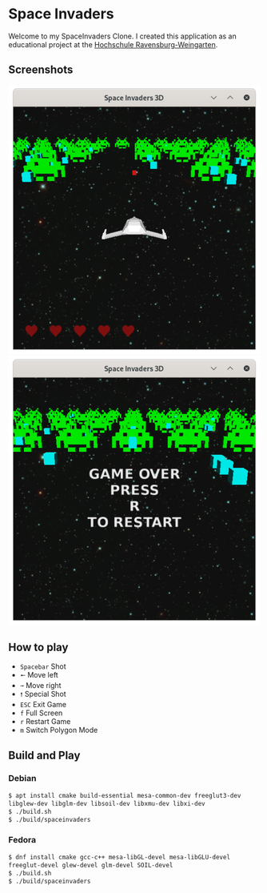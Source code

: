 # Space Invaders

Welcome to my SpaceInvaders Clone. I created this application as an educational project at the [Hochschule
Ravensburg-Weingarten](https://www.rwu.de/).

## Screenshots

![game](README-screenshot_game.png "Game")
![restart](README-screenshot_restart.png "Restart")

## How to play

* `Spacebar` Shot
* `🠔` Move left
* `➞` Move right
* `🠕` Special Shot
* `ESC` Exit Game
* `f` Full Screen
* `r` Restart Game
* `m` Switch Polygon Mode

## Build and Play

### Debian

```
$ apt install cmake build-essential mesa-common-dev freeglut3-dev libglew-dev libglm-dev libsoil-dev libxmu-dev libxi-dev
$ ./build.sh
$ ./build/spaceinvaders
```

### Fedora

```
$ dnf install cmake gcc-c++ mesa-libGL-devel mesa-libGLU-devel freeglut-devel glew-devel glm-devel SOIL-devel
$ ./build.sh
$ ./build/spaceinvaders
```
